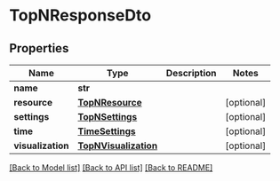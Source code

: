 # TopNResponseDto

## Properties
Name | Type | Description | Notes
------------ | ------------- | ------------- | -------------
**name** | **str** |  | 
**resource** | [**TopNResource**](TopNResource.md) |  | [optional] 
**settings** | [**TopNSettings**](TopNSettings.md) |  | [optional] 
**time** | [**TimeSettings**](TimeSettings.md) |  | [optional] 
**visualization** | [**TopNVisualization**](TopNVisualization.md) |  | [optional] 

[[Back to Model list]](../README.md#documentation-for-models) [[Back to API list]](../README.md#documentation-for-api-endpoints) [[Back to README]](../README.md)


